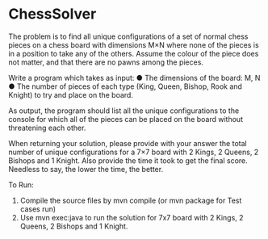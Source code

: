 # ChessSolver
The problem is to find all unique configurations of a set of normal chess pieces on a chess board with dimensions M×N where none of the pieces is in a position to take any of the others. Assume the colour of the piece does not matter, and that there are no pawns among the pieces.

Write a program which takes as input:
●	The dimensions of the board: M, N
●	The number of pieces of each type (King, Queen, Bishop, Rook and Knight) to try and place on the board.

As output, the program should list all the unique configurations to the console for which all of the pieces can be placed on the board without threatening each other.

When returning your solution, please provide with your answer the total number of unique configurations for a 7×7 board with 2 Kings, 2 Queens, 2 Bishops and 1 Knight. Also provide the time it took to get the final score. Needless to say, the lower the time, the better.


To Run:

1. Compile the source files by mvn compile (or mvn package for Test cases run)
2. Use mvn exec:java to run the solution for 7x7 board with 2 Kings, 2 Queens, 2 Bishops and 1 Knight.
